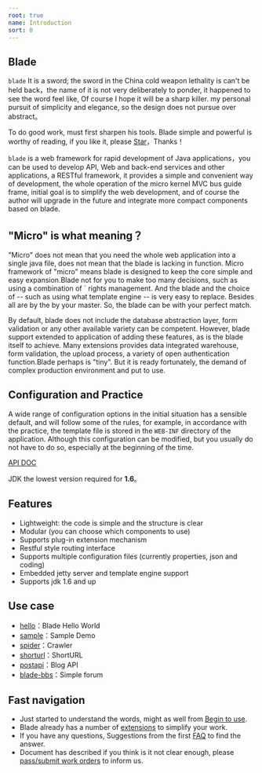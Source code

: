 ```yaml
---
root: true
name: Introduction
sort: 0
---
```


## Blade

 `blade` It is a sword; the sword in the China cold weapon lethality is can't be held back，the name of it is not very deliberately to ponder, it happened to see the word feel like, Of course I hope it will be a sharp killer. my personal pursuit of simplicity and elegance, so the design does not pursue over abstract。

 To do good work, must first sharpen his tools. Blade simple and powerful is worthy of reading,
 if you like it, please [Star](https://github.com/biezhi/blade)，Thanks！

 `blade`  is a web framework for rapid development of Java applications，you can be used to develop API, Web and back-end services and other applications, a RESTful framework, it provides a simple and convenient way of development, the whole operation of the micro kernel MVC bus guide frame,  initial goal is to simplify the web development, and of course the author will upgrade in the future and integrate more compact components based on blade.

## "Micro" is what meaning？

"Micro" does not mean that you need the whole web application into a single java file, does not mean that the blade is lacking in function. Micro framework of "micro" means blade is designed to keep the core simple and easy expansion.Blade not for you to make too many decisions, such as using a combination of ` rights management. And the blade and the choice of -- such as using what template engine -- is very easy to replace. Besides all are by the by your master. So, the blade can be with your perfect match.

By default, blade does not include the database abstraction layer, form validation or any other available variety can be competent. However, blade support extended to application of adding these features, as is the blade itself to achieve. Many extensions provides data integrated warehouse, form validation, the upload process, a variety of open authentication function.Blade perhaps is "tiny". But it is ready fortunately, the demand of complex production environment and put to use.

## Configuration and Practice

A wide range of configuration options in the initial situation has a sensible default, and will follow some of the rules, for example, in accordance with the practice, the template file is stored in the `WEB-INF` directory of the application. Although this configuration can be modified, but you usually do not have to do so, especially at the beginning of the time.

[API DOC](http://bladejava.com/apidocs)

JDK the lowest version required for **1.6**。

## Features

* Lightweight: the code is simple and the structure is clear
* Modular (you can choose which components to use)
* Supports plug-in extension mechanism
* Restful style routing interface
* Supports multiple configuration files (currently properties, json and coding)
* Embedded jetty server and template engine support
* Supports jdk 1.6 and up

## Use case

+ [hello](https://github.com/bladejava/hello)：Blade Hello World
+ [sample](https://github.com/bladejava/sample)：Sample Demo
+ [spider](https://github.com/bladejava/spider)：Crawler
+ [shorturl](https://github.com/bladejava/shorturl)：ShortURL
+ [postapi](https://github.com/bladejava/postapi)：Blog API
+ [blade-bbs](https://github.com/bladejava/blade-bbs)：Simple forum

## Fast navigation

- Just started to understand the words, might as well from [Begin to use](/docs/intro/getting_start).
- Blade already has a number of [extensions](/docs/modules) to simplify your work.
- If you have any questions, Suggestions from the first [FAQ](in/docs/faqs) to find the answer.
- Document has described if you think is it not clear enough, please [pass/submit work orders](https://github.com/biezhi/blade/docs/issues) to inform us.

